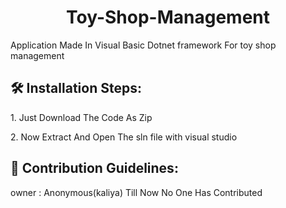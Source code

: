 <h1 align="center" id="title">Toy-Shop-Management</h1>

<p id="description">Application Made In Visual Basic Dotnet framework For toy shop management</p>

<h2>🛠️ Installation Steps:</h2>

<p>1. Just Download The Code As Zip</p>

<p>2. Now Extract And Open The sln file with visual studio</p>

<h2>🍰 Contribution Guidelines:</h2>
owner : Anonymous(kaliya)
Till Now No One Has Contributed
